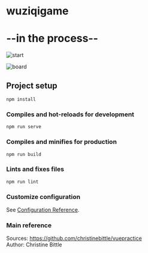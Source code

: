 # wuziqigame
 --in the process--
=======================
![start](public/start.png)

![board](public/board.png)

## Project setup
```
npm install
```

### Compiles and hot-reloads for development
```
npm run serve
```

### Compiles and minifies for production
```
npm run build
```

### Lints and fixes files
```
npm run lint
```

### Customize configuration
See [Configuration Reference](https://cli.vuejs.org/config/).

### Main reference
Sources: https://github.com/christinebittle/vuepractice <br>
Author: Christine Bittle

